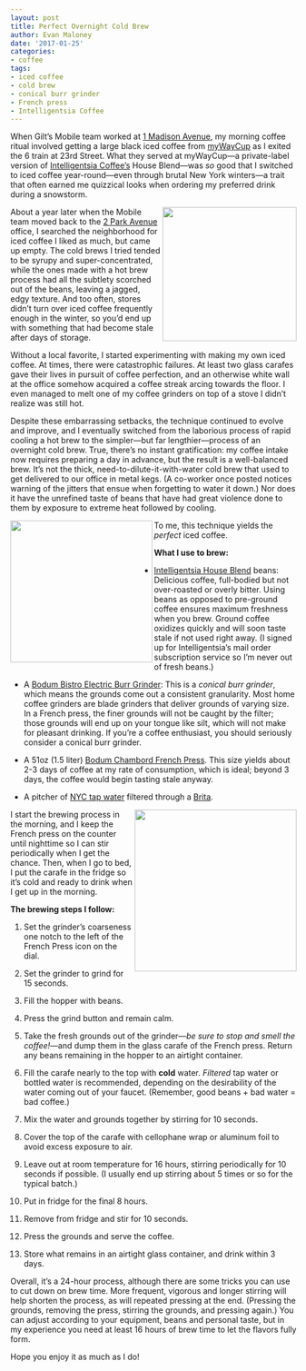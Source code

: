 ```yaml
---
layout: post
title: Perfect Overnight Cold Brew
author: Evan Maloney
date: '2017-01-25'
categories: 
- coffee
tags:
- iced coffee
- cold brew
- conical burr grinder
- French press
- Intelligentsia Coffee
---
```


When Gilt’s Mobile team worked at [1 Madison Avenue](https://www.emporis.com/buildings/115458/metropolitan-life-tower-new-york-city-ny-usa), my morning coffee ritual involved getting a large black iced coffee from [myWayCup](https://www.yelp.com/biz/mywaycup-coffee-new-york) as I exited the 6 train at 23rd Street. What they served at myWayCup—a private-label version of [Intelligentsia Coffee’s](https://www.intelligentsiacoffee.com) House Blend—was *so* good that I switched to iced coffee year-round—even through brutal New York winters—a trait that often earned me quizzical looks when ordering my preferred drink during a snowstorm.

<img src="/assets/images/cold-brew/intelligentsia-house-blend.png" align="right" width="236"/>About a year later when the Mobile team moved back to the [2 Park Avenue](https://www.emporis.com/buildings/115237/2-park-avenue-new-york-city-ny-usa) office, I searched the neighborhood for iced coffee I liked as much, but came up empty. The cold brews I tried tended to be syrupy and super-concentrated, while the ones made with a hot brew process had all the subtlety scorched out of the beans, leaving a jagged, edgy texture. And too often, stores didn’t turn over iced coffee frequently enough in the winter, so you’d end up with something that had become stale after days of storage.

Without a local favorite, I started experimenting with making my own iced coffee. At times, there were catastrophic failures. At least two glass carafes gave their lives in pursuit of coffee perfection, and an otherwise white wall at the office somehow acquired a coffee streak arcing towards the floor. I even managed to melt one of my coffee grinders on top of a stove I didn’t realize was still hot.

Despite these embarrassing setbacks, the technique continued to evolve and improve, and I eventually switched from the laborious process of rapid cooling a hot brew to the simpler—but far lengthier—process of an overnight cold brew. True, there’s no instant gratification: my coffee intake now requires preparing a day in advance, but the result is a well-balanced brew. It’s not the thick, need-to-dilute-it-with-water cold brew that used to get delivered to our office in metal kegs. (A co-worker once posted notices warning of the jitters that ensue when forgetting to water it down.) Nor does it have the unrefined taste of beans that have had great violence done to them by exposure to extreme heat followed by cooling.

<img src="/assets/images/cold-brew/bodum-conical-burr-grinder.png" align="left" width="250"/>To me, this technique yields the _perfect_ iced coffee.

**What I use to brew:**

- [Intelligentsia House Blend](https://www.intelligentsiacoffee.com/house-blend) beans: Delicious coffee, full-bodied but not over-roasted or overly bitter. Using beans as opposed to pre-ground coffee ensures maximum freshness when you brew. Ground coffee oxidizes quickly and will soon taste stale if not used right away. (I signed up for Intelligentsia’s mail order subscription service so I’m never out of fresh beans.)

- A [Bodum Bistro Electric Burr Grinder](http://amzn.to/2jS6YGM): This is a _conical burr grinder_, which means the grounds come out a consistent granularity. Most home coffee grinders are blade grinders that deliver grounds of varying size. In a French press, the finer grounds will not be caught by the filter; those grounds will end up on your tongue like silt, which will not make for pleasant drinking. If you’re a coffee enthusiast, you should seriously consider a conical burr grinder.

- A 51oz (1.5 liter) [Bodum Chambord French Press](http://amzn.to/2jfs14p). This size yields about 2-3 days of coffee at my rate of consumption, which is ideal; beyond 3 days, the coffee would begin tasting stale anyway.

- A pitcher of [NYC tap water](https://www.nytimes.com/interactive/2016/03/24/nyregion/how-nyc-gets-its-water-new-york-101.html) filtered through a [Brita](http://amzn.to/2jSjKVN).

<img src="/assets/images/cold-brew/bodum-french-press.png" align="right" width="285"/>I start the brewing process in the morning, and I keep the French press on the counter until nighttime so I can stir periodically when I get the chance. Then, when I go to bed, I put the carafe in the fridge so it’s cold and ready to drink when I get up in the morning.

**The brewing steps I follow:**

1. Set the grinder’s coarseness one notch to the left of the French Press icon on the dial.

2. Set the grinder to grind for 15 seconds.

3. Fill the hopper with beans.

4. Press the grind button and remain calm.

5. Take the fresh grounds out of the grinder—*be sure to stop and smell the coffee!*—and dump them in the glass carafe of the French press. Return any beans remaining in the hopper to an airtight container.

6. Fill the carafe nearly to the top with **cold** water. _Filtered_ tap water or bottled water is recommended, depending on the desirability of the water coming out of your faucet. (Remember, good beans + bad water = bad coffee.)

7. Mix the water and grounds together by stirring for 10 seconds.

8. Cover the top of the carafe with cellophane wrap or aluminum foil to avoid excess exposure to air.

9. Leave out at room temperature for 16 hours, stirring periodically for 10 seconds if possible. (I usually end up stirring about 5 times or so for the typical batch.)

10. Put in fridge for the final 8 hours.

11. Remove from fridge and stir for 10 seconds.

12. Press the grounds and serve the coffee.

13. Store what remains in an airtight glass container, and drink within 3 days.

Overall, it’s a 24-hour process, although there are some tricks you can use to cut down on brew time. More frequent, vigorous and longer stirring will help shorten the process, as will repeated pressing at the end. (Pressing the grounds, removing the press, stirring the grounds, and pressing again.) You can adjust according to your equipment, beans and personal taste, but in my experience you need at least 16 hours of brew time to let the flavors fully form.

Hope you enjoy it as much as I do!
